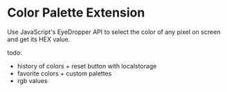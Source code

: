 # Color Palette Extension

Use JavaScript's EyeDropper API to select the color of any pixel on screen and get its HEX value.

todo:

- history of colors + reset button with localstorage
- favorite colors + custom palettes
- rgb values
